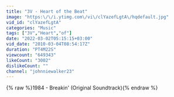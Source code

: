 ```yaml
---
title: "3V - Heart of the Beat"
image: "https:\/\/i.ytimg.com\/vi\/clYazefLgtA\/hqdefault.jpg"
vid_id: "clYazefLgtA"
categories: "Music"
tags: ["3V","Heart","of"]
date: "2022-03-02T05:15:15+03:00"
vid_date: "2010-03-04T08:54:17Z"
duration: "PT4M22S"
viewcount: "649343"
likeCount: "3002"
dislikeCount: ""
channel: "johnniewalker23"
---
```

{% raw %}1984 - Breakin' (Original Soundtrack){% endraw %}
